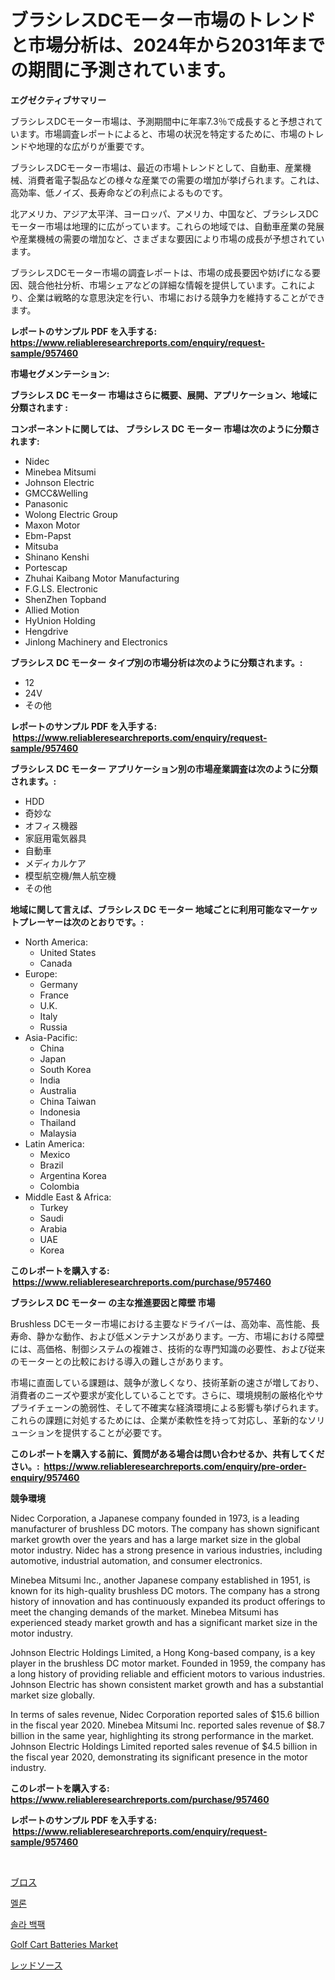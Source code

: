 <p><h1>ブラシレスDCモーター市場のトレンドと市場分析は、2024年から2031年までの期間に予測されています。</h1></p><p><strong>エグゼクティブサマリー</strong></p>
<p><p>ブラシレスDCモーター市場は、予測期間中に年率7.3％で成長すると予想されています。市場調査レポートによると、市場の状況を特定するために、市場のトレンドや地理的な広がりが重要です。</p><p>ブラシレスDCモーター市場は、最近の市場トレンドとして、自動車、産業機械、消費者電子製品などの様々な産業での需要の増加が挙げられます。これは、高効率、低ノイズ、長寿命などの利点によるものです。</p><p>北アメリカ、アジア太平洋、ヨーロッパ、アメリカ、中国など、ブラシレスDCモーター市場は地理的に広がっています。これらの地域では、自動車産業の発展や産業機械の需要の増加など、さまざまな要因により市場の成長が予想されています。</p><p>ブラシレスDCモーター市場の調査レポートは、市場の成長要因や妨げになる要因、競合他社分析、市場シェアなどの詳細な情報を提供しています。これにより、企業は戦略的な意思決定を行い、市場における競争力を維持することができます。</p></p>
<p><strong>レポートのサンプル PDF を入手する: <a href="https://www.reliableresearchreports.com/enquiry/request-sample/957460">https://www.reliableresearchreports.com/enquiry/request-sample/957460</a></strong></p>
<p><strong>市場セグメンテーション:</strong></p>
<p><strong> ブラシレス DC モーター 市場はさらに概要、展開、アプリケーション、地域に分類されます :</strong></p>
<p><strong>コンポーネントに関しては、 ブラシレス DC モーター 市場は次のように分類されます: &nbsp;</strong></p>
<p><ul><li>Nidec</li><li>Minebea Mitsumi</li><li>Johnson Electric</li><li>GMCC&Welling</li><li>Panasonic</li><li>Wolong Electric Group</li><li>Maxon Motor</li><li>Ebm-Papst</li><li>Mitsuba</li><li>Shinano Kenshi</li><li>Portescap</li><li>Zhuhai Kaibang Motor Manufacturing</li><li>F.G.LS. Electronic</li><li>ShenZhen Topband</li><li>Allied Motion</li><li>HyUnion Holding</li><li>Hengdrive</li><li>Jinlong Machinery and Electronics</li></ul></p>
<p><strong> ブラシレス DC モーター タイプ別の市場分析は次のように分類されます。:</strong></p>
<p><ul><li>12</li><li>24V</li><li>その他</li></ul></p>
<p><strong>レポートのサンプル PDF を入手する: &nbsp;<a href="https://www.reliableresearchreports.com/enquiry/request-sample/957460">https://www.reliableresearchreports.com/enquiry/request-sample/957460</a></strong></p>
<p><strong> ブラシレス DC モーター アプリケーション別の市場産業調査は次のように分類されます。:</strong></p>
<p><ul><li>HDD</li><li>奇妙な</li><li>オフィス機器</li><li>家庭用電気器具</li><li>自動車</li><li>メディカルケア</li><li>模型航空機/無人航空機</li><li>その他</li></ul></p>
<p><strong>地域に関して言えば、ブラシレス DC モーター 地域ごとに利用可能なマーケットプレーヤーは次のとおりです。:</strong></p>
<p><ul>
    <li>
        North America:
        <ul>
            <li>United States</li>
            <li>Canada</li>
        </ul>
    </li>
    <li>
        Europe:
        <ul>
            <li>Germany</li>
            <li>France</li>
            <li>U.K.</li>
            <li>Italy</li>
            <li>Russia</li>
        </ul>
    </li>
    <li>
        Asia-Pacific:
        <ul>
            <li>China</li>
            <li>Japan</li>
            <li>South Korea</li>
            <li>India</li>
            <li>Australia</li>
            <li>China Taiwan</li>
            <li>Indonesia</li>
            <li>Thailand</li>
            <li>Malaysia</li>
        </ul>
    </li>
    <li>
        Latin America:
        <ul>
            <li>Mexico</li>
            <li>Brazil</li>
            <li>Argentina Korea</li>
            <li>Colombia</li>
        </ul>
    </li>
    <li>
        Middle East & Africa:
        <ul>
            <li>Turkey</li>
            <li>Saudi</li>
            <li>Arabia</li>
            <li>UAE</li>
            <li>Korea</li>
        </ul>
    </li>
    </ul></p>
<p><strong>このレポートを購入する: &nbsp;<a href="https://www.reliableresearchreports.com/purchase/957460">https://www.reliableresearchreports.com/purchase/957460</a></strong></p>
<p><strong>ブラシレス DC モーター の主な推進要因と障壁 市場</strong></p>
<p><p>Brushless DCモーター市場における主要なドライバーは、高効率、高性能、長寿命、静かな動作、および低メンテナンスがあります。一方、市場における障壁には、高価格、制御システムの複雑さ、技術的な専門知識の必要性、および従来のモーターとの比較における導入の難しさがあります。</p><p>市場に直面している課題は、競争が激しくなり、技術革新の速さが増しており、消費者のニーズや要求が変化していることです。さらに、環境規制の厳格化やサプライチェーンの脆弱性、そして不確実な経済環境による影響も挙げられます。これらの課題に対処するためには、企業が柔軟性を持って対応し、革新的なソリューションを提供することが必要です。</p></p>
<p><strong>このレポートを購入する前に、質問がある場合は問い合わせるか、共有してください。:&nbsp; <a href="https://www.reliableresearchreports.com/enquiry/pre-order-enquiry/957460">https://www.reliableresearchreports.com/enquiry/pre-order-enquiry/957460</a></strong></p>
<p><strong>競争環境</strong></p>
<p><p>Nidec Corporation, a Japanese company founded in 1973, is a leading manufacturer of brushless DC motors. The company has shown significant market growth over the years and has a large market size in the global motor industry. Nidec has a strong presence in various industries, including automotive, industrial automation, and consumer electronics.</p><p>Minebea Mitsumi Inc., another Japanese company established in 1951, is known for its high-quality brushless DC motors. The company has a strong history of innovation and has continuously expanded its product offerings to meet the changing demands of the market. Minebea Mitsumi has experienced steady market growth and has a significant market size in the motor industry.</p><p>Johnson Electric Holdings Limited, a Hong Kong-based company, is a key player in the brushless DC motor market. Founded in 1959, the company has a long history of providing reliable and efficient motors to various industries. Johnson Electric has shown consistent market growth and has a substantial market size globally.</p><p>In terms of sales revenue, Nidec Corporation reported sales of $15.6 billion in the fiscal year 2020. Minebea Mitsumi Inc. reported sales revenue of $8.7 billion in the same year, highlighting its strong performance in the market. Johnson Electric Holdings Limited reported sales revenue of $4.5 billion in the fiscal year 2020, demonstrating its significant presence in the motor industry.</p></p>
<p><strong>このレポートを購入する: &nbsp; <a href="https://www.reliableresearchreports.com/purchase/957460">https://www.reliableresearchreports.com/purchase/957460</a></strong></p>
<p><strong>レポートのサンプル PDF を入手する: &nbsp;<a href="https://www.reliableresearchreports.com/enquiry/request-sample/957460">https://www.reliableresearchreports.com/enquiry/request-sample/957460</a></strong><strong></strong></p>
<p>&nbsp;</p>
<p><p><a href="https://github.com/MosesSpinka1914/Market-Research-Report-List-1/blob/main/184621715880.md">ブロス</a></p><p><a href="https://github.com/Tristiarton768456/Market-Research-Report-List-1/blob/main/453488914611.md">멜론</a></p><p><a href="https://medium.com/@jerrodhilll68/%ED%83%9C%EC%96%91-%EA%B4%91%EC%9E%A5%EC%8B%9D-%EA%B0%80%EB%B0%A9-%EC%8B%9C%EC%9E%A5-%EC%84%B1%EA%B3%B5%EC%A0%81%EC%9D%B8-%EB%B9%84%EC%A6%88%EB%8B%88%EC%8A%A4-%EC%A0%84%EB%9E%B5%EC%9D%98-%EC%97%B4%EC%87%A0-2031%EB%85%84%EA%B9%8C%EC%A7%80-%EC%98%88%EC%B8%A1-5ba1db86bea0">솔라 백팩</a></p><p><a href="https://github.com/prosalinda88/Market-Research-Report-List-3/blob/main/golf-cart-batteries-market.md">Golf Cart Batteries Market</a></p><p><a href="https://medium.com/@dm15982023/%E8%B5%A4%E3%82%BD%E3%83%BC%E3%82%B9%E5%B8%82%E5%A0%B4-%E5%B8%82%E5%A0%B4%E3%82%B7%E3%82%A7%E3%82%A2-%E5%B8%82%E5%A0%B4%E5%8B%95%E5%90%91-%E5%B0%86%E6%9D%A5%E3%81%AE%E6%88%90%E9%95%B7%E3%82%92%E6%8E%A2%E3%82%8B-2b6f1e72995c">レッドソース</a></p></p>